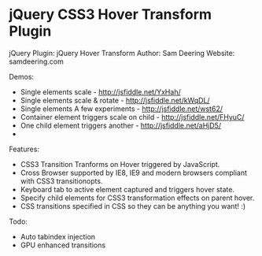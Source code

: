 jQuery CSS3 Hover Transform Plugin
===================================

jQuery Plugin: jQuery Hover Transform
Author: Sam Deering
Website: samdeering.com

Demos:
* Single elements scale - http://jsfiddle.net/YxHah/
* Single elements scale & rotate - http://jsfiddle.net/kWqDL/
* Single elements A few experiments - http://jsfiddle.net/wst62/
* Container element triggers scale on child - http://jsfiddle.net/FHyuC/
* One child element triggers another - http://jsfiddle.net/aHjD5/
* 
Features:
* CSS3 Transition Tranforms on Hover triggered by JavaScript.
* Cross Browser supported by IE8, IE9 and modern browsers compliant with CSS3 transitionopts.
* Keyboard tab to active element captured and triggers hover state.
* Specify child elements for CSS3 transformation effects on parent hover.
* CSS transitions specified in CSS so they can be anything you want! :)

Todo:
* Auto tabindex injection
* GPU enhanced transitions
